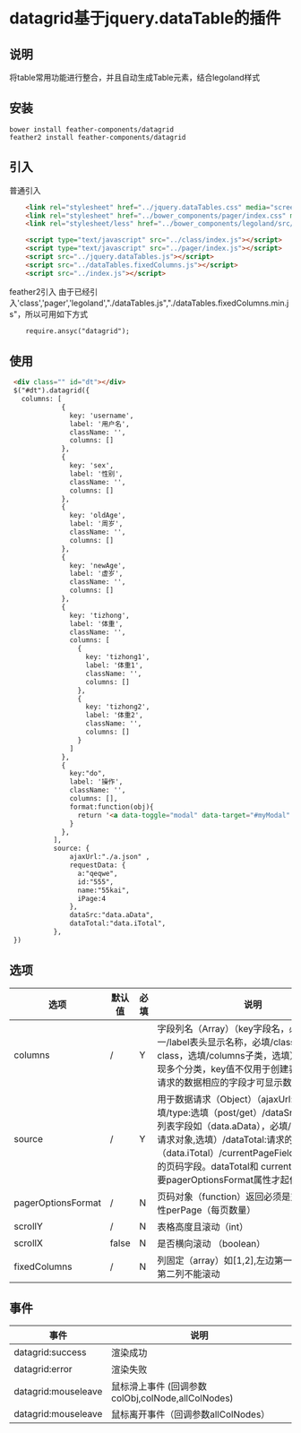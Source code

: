 # datagrid基于jquery.dataTable的插件

## 说明
将table常用功能进行整合，并且自动生成Table元素，结合legoland样式

## 安装
    bower install feather-components/datagrid 
    feather2 install feather-components/datagrid 
    
## 引入
普通引入

```html
    <link rel="stylesheet" href="../jquery.dataTables.css" media="screen" title="no title" charset="utf-8">
    <link rel="stylesheet" href="../bower_components/pager/index.css" media="screen" title="no title" charset="utf-8">
    <link rel="stylesheet/less" href="../bower_components/legoland/src/legoland.css" media="screen" title="no title" charset="utf-8">

    <script type="text/javascript" src="../class/index.js"></script>
    <script type="text/javascript" src="../pager/index.js"></script>
    <script src="../jquery.dataTables.js"></script>
    <script src="../dataTables.fixedColumns.js"></script>
    <script src="../index.js"></script>
```

feather2引入
由于已经引入'class','pager','legoland',"./dataTables.js","./dataTables.fixedColumns.min.js"，所以可用如下方式
```html
    require.ansyc("datagrid");

```


## 使用
```html
 <div class="" id="dt"></div>
 $("#dt").datagrid({
   columns: [
             {
               key: 'username',
               label: '用户名',
               className: '',
               columns: []
             },
             {
               key: 'sex',
               label: '性别',
               className: '',
               columns: []
             },
             {
               key: 'oldAge',
               label: '周岁',
               className: '',
               columns: []
             },
             {
               key: 'newAge',
               label: '虚岁',
               className: '',
               columns: []
             },
             {
               key: 'tizhong',
               label: '体重',
               className: '',
               columns: [
                 {
                   key: 'tizhong1',
                   label: '体重1',
                   className: '',
                   columns: []
                 },
                 {
                   key: 'tizhong2',
                   label: '体重2',
                   className: '',
                   columns: []
                 }
               ]
             },
             {
               key:"do",
               label: '操作',
               className: '',
               columns: [],
               format:function(obj){
                 return '<a data-toggle="modal" data-target="#myModal"  data-title="1"  class="btn btn-success" href="#"><i class="icon-edit icon-white"></i>修改</a>' +'&nbsp;&nbsp;'+'<a   data-title="2"  class="btn btn-danger" href="#"><i class="icon-user icon-white"></i>删除</a>';
               }
             },
           ],
           source: {
               ajaxUrl:"./a.json" ,
               requestData: {
                 a:"qeqwe",
                 id:"555",
                 name:"55kai",
                 iPage:4
               },
               dataSrc:"data.aData",
               dataTotal:"data.iTotal",
           },
 })
```

## 选项

| 选项 | 默认值 | 必填 | 说明 |
|----------|----------|----------|----------|
| columns | / | Y | 字段列名（Array）（key字段名，必填且唯一/label表头显示名称，必填/className样式class，选填/columns子类，选填），该字段可实现多个分类，key值不仅用于创建表头，还对应请求的数据相应的字段才可显示数据|
| source | / | Y | 用于数据请求（Object）（ajaxUrl:请求路径，必填/type:选填（post/get）/dataSrc:请求的数据列表字段如（data.aData），必填/requestData:请求对象,选填）/dataTotal:请求的数据总数如（data.iTotal）/currentPageField:requestData的页码字段。dataTotal和 currentPageField需要pagerOptionsFormat属性才起作用|
| pagerOptionsFormat | / | N | 页码对象（function）返回必须是对象，且有属性perPage（每页数量） |
| scrollY | / | N | 表格高度且滚动（int） |
| scrollX | false | N | 是否横向滚动 （boolean）|
| fixedColumns | /| N | 列固定（array）如[1,2],左边第一列，右边第一第二列不能滚动 |

## 事件

| 事件 | 说明 |
|----------|----------|
| datagrid:success | 渲染成功 |
|datagrid:error| 渲染失败 |
 datagrid:mouseleave |鼠标滑上事件 (回调参数colObj,colNode,allColNodes)|
 datagrid:mouseleave |鼠标离开事件（回调参数allColNodes） |




